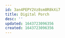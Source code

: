 ```yaml
---
id: 3an4PEPY2Vz8sm8R8kXi7
title: Digital Porch
desc: ''
updated: 1643723096356
created: 1643723096356
---
```


